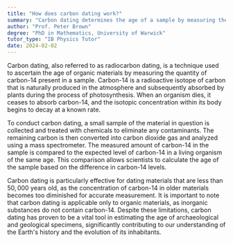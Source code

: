 ```yaml
---
title: "How does carbon dating work?"
summary: "Carbon dating determines the age of a sample by measuring the amount of carbon-14 it contains. This method is commonly used in archaeology and geology to date organic materials."
author: "Prof. Peter Brown"
degree: "PhD in Mathematics, University of Warwick"
tutor_type: "IB Physics Tutor"
date: 2024-02-02
---
```


Carbon dating, also referred to as radiocarbon dating, is a technique used to ascertain the age of organic materials by measuring the quantity of carbon-14 present in a sample. Carbon-14 is a radioactive isotope of carbon that is naturally produced in the atmosphere and subsequently absorbed by plants during the process of photosynthesis. When an organism dies, it ceases to absorb carbon-14, and the isotopic concentration within its body begins to decay at a known rate.

To conduct carbon dating, a small sample of the material in question is collected and treated with chemicals to eliminate any contaminants. The remaining carbon is then converted into carbon dioxide gas and analyzed using a mass spectrometer. The measured amount of carbon-14 in the sample is compared to the expected level of carbon-14 in a living organism of the same age. This comparison allows scientists to calculate the age of the sample based on the difference in carbon-14 levels.

Carbon dating is particularly effective for dating materials that are less than $50,000$ years old, as the concentration of carbon-14 in older materials becomes too diminished for accurate measurement. It is important to note that carbon dating is applicable only to organic materials, as inorganic substances do not contain carbon-14. Despite these limitations, carbon dating has proven to be a vital tool in estimating the age of archaeological and geological specimens, significantly contributing to our understanding of the Earth's history and the evolution of its inhabitants.
    